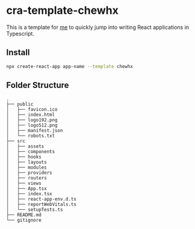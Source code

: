 # cra-template-chewhx

This is a template for [me](https://www.chewhx.com) to quickly jump into writing React applications in Typescript.

## Install

```bash
npx create-react-app app-name --template chewhx
```

## Folder Structure

```
.
├── public
│   ├── favicon.ico
│   ├── index.html
│   ├── logo192.png
│   ├── logo512.png
│   ├── manifest.json
│   └── robots.txt
├── src
│   ├── assets
│   ├── components
│   ├── hooks
│   ├── layouts
│   ├── modules
│   ├── providers
│   ├── routers
│   ├── views
│   ├── App.tsx
│   ├── index.tsx
│   ├── react-app-env.d.ts
│   ├── reportWebVitals.ts
│   └── setupTests.ts
├── README.md
└── gitignore
```
